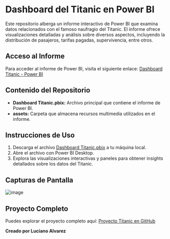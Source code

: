 # Dashboard del Titanic en Power BI

Este repositorio alberga un informe interactivo de Power BI que examina datos relacionados con el famoso naufragio del Titanic. El informe ofrece visualizaciones detalladas y análisis sobre diversos aspectos, incluyendo la distribución de pasajeros, tarifas pagadas, supervivencia, entre otros.

## Acceso al Informe

Para acceder al informe de Power BI, visita el siguiente enlace:
[Dashboard Titanic - Power BI](https://github.com/LUXI4NO/Power-BI/blob/main/Dashboard%20Titanic.pbix)

## Contenido del Repositorio

- **Dashboard Titanic.pbix:** Archivo principal que contiene el informe de Power BI.
- **assets:** Carpeta que almacena recursos multimedia utilizados en el informe.

## Instrucciones de Uso

1. Descarga el archivo [Dashboard Titanic.pbix](https://github.com/LUXI4NO/Power-BI/blob/main/Dashboard%20Titanic.pbix) a tu máquina local.
2. Abre el archivo con Power BI Desktop.
3. Explora las visualizaciones interactivas y paneles para obtener insights detallados sobre los datos del Titanic.

## Capturas de Pantalla

![image](https://github.com/LUXI4NO/Power-BI/assets/140111840/d8bc8453-eaab-4982-b0d0-fd2eb76540cf)


## Proyecto Completo

Puedes explorar el proyecto completo aquí: [Proyecto Titanic en GitHub](https://github.com/LUXI4NO/Titanic)

**Creado por Luciano Alvarez**

